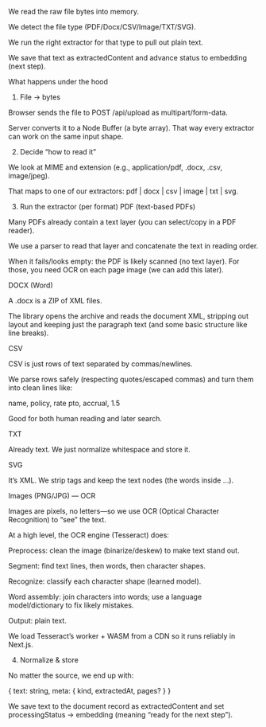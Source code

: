 We read the raw file bytes into memory.

We detect the file type (PDF/Docx/CSV/Image/TXT/SVG).

We run the right extractor for that type to pull out plain text.

We save that text as extractedContent and advance status to embedding (next step).

What happens under the hood

1. File → bytes

Browser sends the file to POST /api/upload as multipart/form-data.

Server converts it to a Node Buffer (a byte array).
That way every extractor can work on the same input shape.

2. Decide “how to read it”

We look at MIME and extension (e.g., application/pdf, .docx, .csv, image/jpeg).

That maps to one of our extractors: pdf | docx | csv | image | txt | svg.

3. Run the extractor (per format)
   PDF (text-based PDFs)

Many PDFs already contain a text layer (you can select/copy in a PDF reader).

We use a parser to read that layer and concatenate the text in reading order.

When it fails/looks empty: the PDF is likely scanned (no text layer). For those, you need OCR on each page image (we can add this later).

DOCX (Word)

A .docx is a ZIP of XML files.

The library opens the archive and reads the document XML, stripping out layout and keeping just the paragraph text (and some basic structure like line breaks).

CSV

CSV is just rows of text separated by commas/newlines.

We parse rows safely (respecting quotes/escaped commas) and turn them into clean lines like:

name, policy, rate
pto, accrual, 1.5

Good for both human reading and later search.

TXT

Already text. We just normalize whitespace and store it.

SVG

It’s XML. We strip tags and keep the text nodes (the words inside <text>…</text>).

Images (PNG/JPG) — OCR

Images are pixels, no letters—so we use OCR (Optical Character Recognition) to “see” the text.

At a high level, the OCR engine (Tesseract) does:

Preprocess: clean the image (binarize/deskew) to make text stand out.

Segment: find text lines, then words, then character shapes.

Recognize: classify each character shape (learned model).

Word assembly: join characters into words; use a language model/dictionary to fix likely mistakes.

Output: plain text.

We load Tesseract’s worker + WASM from a CDN so it runs reliably in Next.js.

4. Normalize & store

No matter the source, we end up with:

{ text: string, meta: { kind, extractedAt, pages? } }

We save text to the document record as extractedContent and set processingStatus → embedding (meaning “ready for the next step”).
